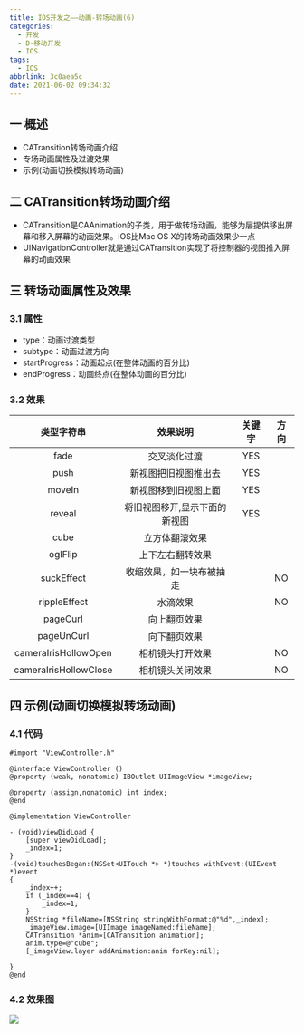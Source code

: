 ```yaml
---
title: IOS开发之——动画-转场动画(6)
categories:
  - 开发
  - D-移动开发
  - IOS
tags:
  - IOS
abbrlink: 3c0aea5c
date: 2021-06-02 09:34:32
---
```

## 一 概述

* CATransition转场动画介绍
* 专场动画属性及过渡效果
* 示例(动画切换模拟转场动画)

<!--more-->

## 二 CATransition转场动画介绍

* CATransition是CAAnimation的子类，用于做转场动画，能够为层提供移出屏幕和移入屏幕的动画效果。iOS比Mac OS X的转场动画效果少一点
* UINavigationController就是通过CATransition实现了将控制器的视图推入屏幕的动画效果

## 三 转场动画属性及效果

### 3.1 属性

* type：动画过渡类型
* subtype：动画过渡方向
* startProgress：动画起点(在整体动画的百分比)
* endProgress：动画终点(在整体动画的百分比)

### 3.2 效果

|      类型字符串       |           效果说明            | 关键字 | 方向 |
| :-------------------: | :---------------------------: | :----: | :--: |
|         fade          |         交叉淡化过渡          |  YES   |      |
|         push          |     新视图把旧视图推出去      |  YES   |      |
|        moveIn         |     新视图移到旧视图上面      |  YES   |      |
|        reveal         | 将旧视图移开,显示下面的新视图 |  YES   |      |
|         cube          |        立方体翻滚效果         |        |      |
|        oglFlip        |       上下左右翻转效果        |        |      |
|      suckEffect       |   收缩效果，如一块布被抽走    |        |  NO  |
|     rippleEffect      |           水滴效果            |        |  NO  |
|       pageCurl        |         向上翻页效果          |        |      |
|      pageUnCurl       |         向下翻页效果          |        |      |
| cameraIrisHollowOpen  |       相机镜头打开效果        |        |  NO  |
| cameraIrisHollowClose |       相机镜头关闭效果        |        |  NO  |

## 四 示例(动画切换模拟转场动画)

### 4.1 代码

```
#import "ViewController.h"

@interface ViewController ()
@property (weak, nonatomic) IBOutlet UIImageView *imageView;

@property (assign,nonatomic) int index;
@end

@implementation ViewController

- (void)viewDidLoad {
    [super viewDidLoad];
    _index=1;
}
-(void)touchesBegan:(NSSet<UITouch *> *)touches withEvent:(UIEvent *)event
{
    _index++;
    if (_index==4) {
        _index=1;
    }
    NSString *fileName=[NSString stringWithFormat:@"%d",_index];
    _imageView.image=[UIImage imageNamed:fileName];
    CATransition *anim=[CATransition animation];
    anim.type=@"cube";
    [_imageView.layer addAnimation:anim forKey:nil];
    
}
@end
```

### 4.2 效果图

![][1]


[1]:https://cdn.jsdelivr.net/gh/PGzxc/CDN/blog-ios/ios-anim-transition.gif